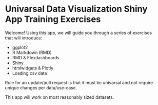 # Univarsal Data Visualization Shiny App Training Exercises

Welcome! Using this app, we will guide you through a series of exercises that will introduce:
- ggplot2
- R Markdown (RMD)
- RMD & Flexdashboards
- Shiny
- htmlwidgets & Plotly
- Loading csv data

Rule for an update/pull request is that it must be univarsal and not require unique changes per data/use-case.

This app will work on most reasonably sized datasets.